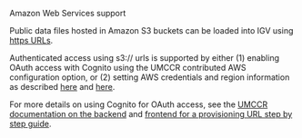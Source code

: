 <p class="page-title"> Amazon Web Services support </p>

Public data files hosted in Amazon S3 buckets can be loaded into IGV using [https URLs](https://docs.aws.amazon.com/AmazonS3/latest/userguide/access-bucket-intro.html).

Authenticated access using s3:// urls is supported by either (1) enabling OAuth access with Cognito using the UMCCR
contributed AWS configuration option, or (2) setting AWS credentials and region information as described
[here]( https://docs.aws.amazon.com/sdk-for-java/v1/developer-guide/credentials.html) and
[here](https://docs.aws.amazon.com/sdk-for-java/v1/developer-guide/java-dg-region-selection.html).

For more details on using Cognito for OAuth access, see the 
[UMCCR documentation on the backend](https://umccr.org/blog/igv-amazon-backend-setup/)
and [frontend for a provisioning URL step by step guide](https://umccr.org/blog/igv-amazon-frontend-setup/).